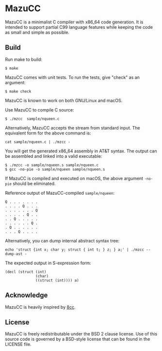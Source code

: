 # MazuCC

MazuCC is a minimalist C compiler with x86_64 code generation.
It is intended to support partial C99 language features while keeping the code
as small and simple as possible.


## Build

Run make to build:
```shell
$ make
```

MazuCC comes with unit tests. To run the tests, give "check" as an argument:
```shell
$ make check
```

MazuCC is known to work on both GNU/Linux and macOS.

Use MazuCC to compile C source:
```shell
$ ./mzcc  sample/nqueen.c
```

Alternatively, MazuCC accepts the stream from standard input. The equivalent
 form for the above command is:

 ```shell
 cat sample/nqueen.c | ./mzcc -
 ```

You will get the generated x86_64 assembly in AT&T syntax. The output can be
assembled and linked into a valid executable:
```shell
$ ./mzcc -o sample/nqueen.s sample/nqueen.c
$ gcc -no-pie -o sample/nqueen sample/nqueen.s
```

If MazuCC is compiled and executed on macOS, the above argument `-no-pie`
should be eliminated.

Reference output of MazuCC-compiled `sample/nqueen`:
```
Q . . . . . . .
. . . . Q . . .
. . . . . . . Q
. . . . . Q . .
. . Q . . . . .
. . . . . . Q .
. Q . . . . . .
. . . Q . . . .
```

Alternatively, you can dump internal abstract syntax tree:
```shell
echo 'struct {int x; char y; struct { int t; } z; } a;' | ./mzcc --dump-ast -
```

The expected output in S-expression form:
```
(decl (struct (int)
              (char)
              ((struct (int)))) a)
```

## Acknowledge

MazuCC is heavily inspired by [8cc](https://github.com/rui314/8cc).

## License

MazuCC is freely redistributable under the BSD 2 clause license. Use of
this source code is governed by a BSD-style license that can be found in the
LICENSE file.
